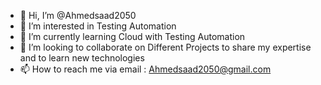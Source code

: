 - 👋 Hi, I’m @Ahmedsaad2050
- 👀 I’m interested in Testing Automation
- 🌱 I’m currently learning Cloud with Testing Automation
- 💞️ I’m looking to collaborate on Different Projects to share my expertise and to learn new technologies
- 📫 How to reach me via email : Ahmedsaad2050@gmail.com

<!---
Ahmedsaad2050/Ahmedsaad2050 is a ✨ special ✨ repository because its `README.md` (this file) appears on your GitHub profile.
You can click the Preview link to take a look at your changes.
--->

